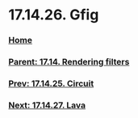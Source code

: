 # 17.14.26. Gfig

### [Home](./00-home.md)
### [Parent: 17.14. Rendering filters](./17-14-00-rendering-filters.md)
### [Prev: 17.14.25. Circuit](./17-14-25-circuit.md)
### [Next: 17.14.27. Lava](./17-14-27-lava.md)
